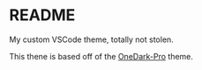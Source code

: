 # README
My custom VSCode theme, totally not stolen.

This thene is based off of the [OneDark-Pro](https://github.com/Binaryify/OneDark-Pro) theme. 
